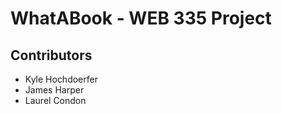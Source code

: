 # WhatABook - WEB 335 Project
## Contributors
<ul>
  <li>Kyle Hochdoerfer</li>
  <li>James Harper</li>
  <li>Laurel Condon</li>
</ul>
